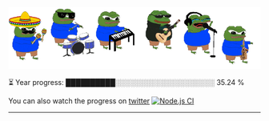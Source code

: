 <div align="center">
  <img src="/.github/img/5e51b3b0337309d672efd94c.gif">
</div>

⏳ Year progress: ██████████░░░░░░░░░░░░░░░░░░░░ 35.24 %

You can also watch the progress on [twitter](https://twitter.com/year_progress) [![Node.js CI](https://github.com/thatoranzhevyy/thatoranzhevyy/actions/workflows/node.js.yml/badge.svg?branch=master&event=schedule)](https://github.com/thatoranzhevyy/thatoranzhevyy/actions/workflows/node.js.yml)

---


